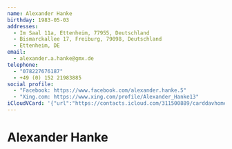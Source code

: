 ```yaml
---
name: Alexander Hanke
birthday: 1983-05-03
addresses:
  - Im Saal 11a, Ettenheim, 77955, Deutschland
  - Bismarckallee 17, Freiburg, 79098, Deutschland
  - Ettenheim, DE
email:
  - alexander.a.hanke@gmx.de
telephone:
  - "078227676187"
  - +49 (0) 152 21983885
social profile:
  - "Facebook: https://www.facebook.com/alexander.hanke.5"
  - "Xing.com: https://www.xing.com/profile/Alexander_Hanke13"
iCloudVCard: '{"url":"https://contacts.icloud.com/311500889/carddavhome/card/4a9ddbd4-9054-11e5-acd2-0e796c342b6f.vcf","etag":"\"kmfhafec\"","data":"BEGIN:VCARD\r\nVERSION:3.0\r\nFN:\r\nN:Hanke;Alexander;;;\r\nUID:4a9ddbd4-9054-11e5-acd2-0e796c342b6f\r\nBDAY;VALUE=date:1983-05-03\r\nADR:;;Im Saal 11a;Ettenheim;;77955;Deutschland;\r\nADR:;;Bismarckallee 17;Freiburg;;79098;Deutschland;\r\nADR:;;;Ettenheim;;;DE;\r\nPRODID:-//Apple Inc.//iOS 17.5.1//EN\r\nREV:2025-04-03T22:04:17Z\r\nORG:;\r\nEMAIL:alexander.a.hanke@gmx.de\r\nPHOTO;VALUE=uri:https://gateway.icloud.com/contacts/311500889/ck/card/f20b6\r\n c2f8658810467cbef719650c4c9\r\nTEL:078227676187\r\nTEL:+49 (0) 152 21983885\r\nX-SOCIALPROFILE;type=facebook;x-user=alexander.hanke.5:https://www.facebook\r\n .com/alexander.hanke.5\r\nX-SOCIALPROFILE;type=xing.com;x-user=Alexander_Hanke13:https://www.xing.com\r\n /profile/Alexander_Hanke13\r\nX-IMAGEHASH:C43OZSz8wCfviAb9uqaAqQ==\r\nEND:VCARD"}'
---
```

# Alexander Hanke